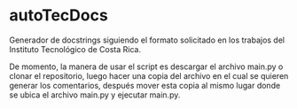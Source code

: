 # autoTecDocs
Generador de docstrings siguiendo el formato solicitado en los trabajos del Instituto Tecnológico de Costa Rica.

De momento, la manera de usar el script es descargar el archivo main.py o clonar el repositorio, luego hacer una copia del archivo en el cual se quieren generar los comentarios, después mover esta copia al mismo lugar donde se ubica el archivo main.py y ejecutar main.py.
